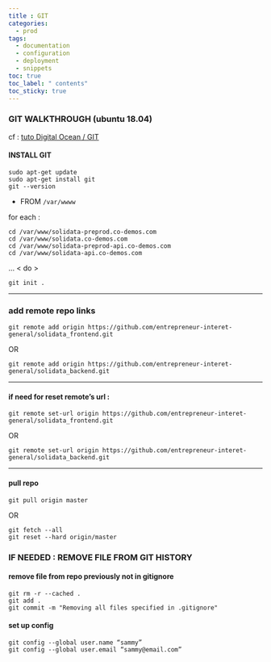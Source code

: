 ```yaml
---
title : GIT
categories:
  - prod
tags:
  - documentation
  - configuration
  - deployment
  - snippets
toc: true
toc_label: " contents"
toc_sticky: true
---
```


### GIT WALKTHROUGH (ubuntu 18.04)
cf : [tuto Digital Ocean / GIT](https://www.digitalocean.com/community/tutorials/how-to-install-git-on-ubuntu-18-04)

#### INSTALL GIT 

```
sudo apt-get update
sudo apt-get install git
git --version
```

- FROM `/var/wwww` 

for each : 
```
cd /var/www/solidata-preprod.co-demos.com
cd /var/www/solidata.co-demos.com
cd /var/www/solidata-preprod-api.co-demos.com
cd /var/www/solidata-api.co-demos.com
```
…
< do >
```
git init . 
```
----------------

### add remote repo links 
```
git remote add origin https://github.com/entrepreneur-interet-general/solidata_frontend.git
```

OR 

```
git remote add origin https://github.com/entrepreneur-interet-general/solidata_backend.git
```
-------------

#### if need for reset remote’s url : 
```
git remote set-url origin https://github.com/entrepreneur-interet-general/solidata_frontend.git
```
OR
```
git remote set-url origin https://github.com/entrepreneur-interet-general/solidata_backend.git
```

------------

#### pull repo 
```
git pull origin master
```
OR 
```
git fetch --all
git reset --hard origin/master
```

### IF NEEDED : REMOVE FILE FROM GIT HISTORY

#### remove file from repo previously not in gitignore 
```
git rm -r --cached .
git add .
git commit -m "Removing all files specified in .gitignore"
```

#### set up config 
```
git config --global user.name “sammy”
git config --global user.email “sammy@email.com”
```